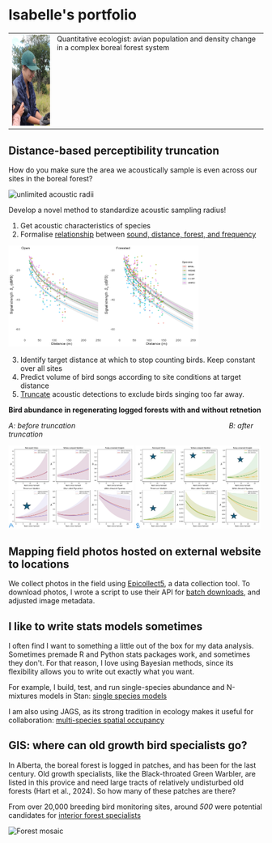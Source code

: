 # Isabelle's portfolio

<table>
  <tr>
    <td>
      <img src="images/frog.png" alt="frog" width="125" height="180">
    </td>
    <td style="vertical-align: top; text-align: left;">
      Quantitative ecologist: avian population and density change in a complex boreal forest system
    </td>
  </tr>
</table>


## Distance-based perceptibility truncation

How do you make sure the area we acoustically sample is even across our sites in the boreal forest?

![unlimited acoustic radii](images/retenion_uneven_sample.png)

Develop a novel method to standardize acoustic sampling radius!
1. Get acoustic characteristics of species
2. Formalise [relationship](https://github.com/IsabelleLebTay/IsabelleLebTay.github.io/blob/main/1.%20Scripts/python/edr_curves_theory.ipynb) between [sound, distance, forest, and frequency](https://github.com/IsabelleLebTay/IsabelleLebTay.github.io/blob/main/1.%20Scripts/R/attenuation_selected_model.R)

<img src="images/sound_distance.png" alt="attenuation" width="375" height="200">

3. Identify target distance at which to stop counting birds. Keep constant over all sites
4. Predict volume of bird songs according to site conditions at target distance
5. [Truncate](https://github.com/IsabelleLebTay/IsabelleLebTay.github.io/blob/main/1.%20Scripts/python/distance_truncation.ipynb) acoustic detections to exclude birds singing too far away.

**Bird abundance in regenerating logged forests with and without retnetion**

*A: before truncation* &nbsp;&nbsp;&nbsp;&nbsp;&nbsp;&nbsp;&nbsp;&nbsp;&nbsp;&nbsp;&nbsp;&nbsp;&nbsp;&nbsp;&nbsp;&nbsp;&nbsp;&nbsp;&nbsp;&nbsp;&nbsp;&nbsp;&nbsp;&nbsp;&nbsp;&nbsp;&nbsp;&nbsp;&nbsp;&nbsp;&nbsp;&nbsp;&nbsp;&nbsp;&nbsp;&nbsp;&nbsp;&nbsp;&nbsp;&nbsp;&nbsp;&nbsp;&nbsp;&nbsp;&nbsp;&nbsp;&nbsp;&nbsp;&nbsp;&nbsp;&nbsp;&nbsp;&nbsp;&nbsp;&nbsp;&nbsp;&nbsp;&nbsp;&nbsp;&nbsp;&nbsp;&nbsp;&nbsp;&nbsp;&nbsp;&nbsp;&nbsp;&nbsp;&nbsp;&nbsp;&nbsp;&nbsp;&nbsp;&nbsp;&nbsp;&nbsp;*B: after truncation*

<p float="left">
  <img src="images/beforeA.png" alt="Before truncation" width="49%">
  <img src="images/afterB.png" alt="After truncation" width="49%">
</p>


## Mapping field photos hosted on external website to locations
We collect photos in the field using [Epicollect5](https://five.epicollect.net), a data collection tool. To download photos, I wrote a script to use their API for [batch downloads](https://github.com/IsabelleLebTay/IsabelleLebTay.github.io/blob/main/1.%20Scripts/python/Epicollect_media_request.py), and adjusted image metadata.

## I like to write stats models sometimes
I often find I want to something a little out of the box for my data analysis. Sometimes premade R and Python stats packages work, and sometimes they don't. For that reason, I love using Bayesian methods, since its flexibility allows you to write out exactly what you want.

For example, I build, test, and run single-species abundance and N-mixtures models in Stan:
[single species models](https://github.com/IsabelleLebTay/AbundanceConditionalOccupancy)

I am also using JAGS, as its strong tradition in ecology makes it useful for collaboration:
[multi-species spatial occupancy](https://github.com/IsabelleLebTay/Retention-Community/blob/main/1_Script/community/occupancy_limited_percept.Rmd)

## GIS: where can old growth bird specialists go?
In Alberta, the boreal forest is logged in patches, and has been for the last century. Old growth specialists, like the Black-throated Green Warbler, are listed in this provice and need large tracts of relatively undisturbed old forests (Hart et al., 2024). So how many of these patches are there?

From over 20,000 breeding bird monitoring sites, around *500* were potential candidates for [interior forest specialists](https://github.com/IsabelleLebTay/Forest-interior-community/blob/main/1.%20Scripts/Python/explore%20locations.ipynb)

<img src="images/edge_avoidance.png" alt="Forest mosaic" width="350" height="300">

